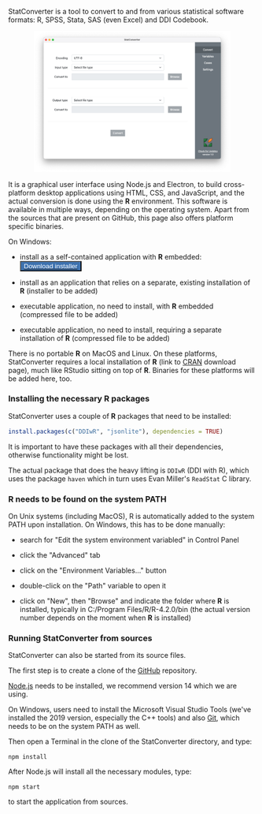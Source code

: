 <!-- https://github.com/pages-themes/modernist -->

StatConverter is a tool to convert to and from various statistical software formats: R, SPSS, Stata, SAS (even Excel) and DDI Codebook.

<p align="center">
<img src="StatConverter.png" alt="StatConverter screenshot" style="width:400px;"/>
</p>

It is a graphical user interface using Node.js and Electron, to build cross-platform desktop applications using HTML, CSS, and JavaScript, and the actual conversion is done using the **R** environment. This software is available in multiple ways, depending on the operating system. Apart from the sources that are present on GitHub, this page also offers platform specific binaries.

On Windows:

- install as a self-contained application with **R** embedded: <button type="button" style="background:#3E72AF;color:white;"><a href="https://github.com/RODA/Files/blob/main/StatConverter_Setup_1.0.0.exe?raw=true"><span style="color:white">Download installer</span></a></button>

- install as an application that relies on a separate, existing installation of **R** (installer to be added)

- executable application, no need to install, with **R** embedded (compressed file to be added)

- executable application, no need to install, requiring a separate installation of **R** (compressed file to be added)


There is no portable **R** on MacOS and Linux. On these platforms, StatConverter requires a local installation of **R** (link to [CRAN](https://cran.r-project.org/bin/) download page), much like RStudio sitting on top of **R**. Binaries for these platforms will be added here, too.



### Installing the necessary R packages

StatConverter uses a couple of **R** packages that need to be installed:

```r
install.packages(c("DDIwR", "jsonlite"), dependencies = TRUE)
```

It is important to have these packages with all their dependencies, otherwise functionality might be lost.

The actual package that does the heavy lifting is `DDIwR` (DDI with R), which uses the package `haven` which in turn uses Evan Miller's `ReadStat` C library.

### R needs to be found on the system PATH

On Unix systems (including MacOS), R is automatically added to the system PATH upon installation. On Windows, this has to be done manually:

- search for "Edit the system environment variabled" in Control Panel

- click the "Advanced" tab

- click on the "Environment Variables..." button

- double-click on the "Path" variable to open it

- click on "New", then "Browse" and indicate the folder where **R** is installed, typically in C:/Program Files/R/R-4.2.0/bin
(the actual version number depends on the moment when **R** is installed)

### Running StatConverter from sources

StatConverter can also be started from its source files.

The first step is to create a clone of the [GitHub](https://github.com/RODA/StatConverter) repository.

[Node.js](https://nodejs.org/download/release/v14.18.2/) needs to be installed, we recommend version 14 which we are using.

On Windows, users need to install the Microsoft Visual Studio Tools (we've installed the 2019 version, especially the C++ tools) and also [Git](https://git-scm.com/downloads), which needs to be on the system PATH as well.

Then open a Terminal in the clone of the StatConverter directory, and type:

```
npm install
```

After Node.js will install all the necessary modules, type:

```
npm start
```

to start the application from sources.
